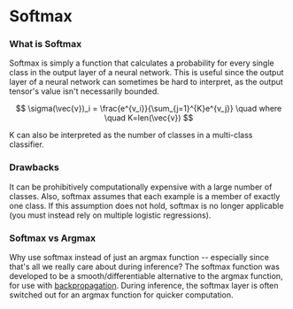 # Softmax

### What is Softmax

Softmax is simply a function that calculates a probability for every single class in the output layer of a neural network. This is useful since the output layer of a neural network can sometimes be hard to interpret, as the output tensor's value isn't necessarily bounded.

$$
\sigma(\vec{v})_i = \frac{e^{v_i}}{\sum_{j=1}^{K}e^{v_j}} \quad where \quad K=len(\vec{v})
$$

K can also be interpreted as the number of classes in a multi-class classifier.

### Drawbacks

It can be prohibitively computationally expensive with a large number of classes. Also, softmax assumes that each example is a member of exactly one class. If this assumption does not hold, softmax is no longer applicable \(you must instead rely on multiple logistic regressions\).

### Softmax vs Argmax

Why use softmax instead of just an argmax function -- especially since that's all we really care about during inference? The softmax function was developed to be a smooth/differentiable alternative to the argmax function, for use with [backpropagation](backward-propagation.md). During inference, the softmax layer is often switched out for an argmax function for quicker computation.

